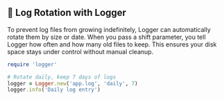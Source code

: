 ## 🔄 Log Rotation with Logger

To prevent log files from growing indefinitely, Logger can automatically rotate them by size or date. When you pass a shift parameter, you tell Logger how often and how many old files to keep. This ensures your disk space stays under control without manual cleanup.

```ruby
require 'logger'

# Rotate daily, keep 7 days of logs
logger = Logger.new('app.log', 'daily', 7)
logger.info('Daily log entry')
```